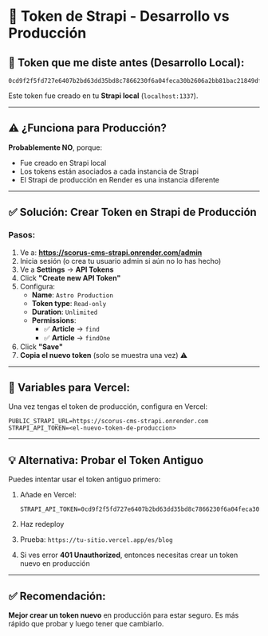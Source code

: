 # 🔑 Token de Strapi - Desarrollo vs Producción

## 📝 **Token que me diste antes (Desarrollo Local):**

```
0cd9f2f5fd727e6407b2bd63dd35bd8c7866230f6a04feca30b2606a2bb81bac21849df572169ef196787b71faf31ecca3f6aaefe5108bd5bda89734475c60d280bf32ea72809a84f7ee53fc3a2f22abb542c233ed815ed430e7f6e1d7a35894546bd965259763262f2635b00cceb17c11f81a84223844400baa295664332686
```

Este token fue creado en tu **Strapi local** (`localhost:1337`).

---

## ⚠️ **¿Funciona para Producción?**

**Probablemente NO**, porque:
- Fue creado en Strapi local
- Los tokens están asociados a cada instancia de Strapi
- El Strapi de producción en Render es una instancia diferente

---

## ✅ **Solución: Crear Token en Strapi de Producción**

### **Pasos:**

1. Ve a: **https://scorus-cms-strapi.onrender.com/admin**
2. Inicia sesión (o crea tu usuario admin si aún no lo has hecho)
3. Ve a **Settings** → **API Tokens**
4. Click **"Create new API Token"**
5. Configura:
   - **Name**: `Astro Production`
   - **Token type**: `Read-only`
   - **Duration**: `Unlimited`
   - **Permissions**: 
     - ✅ **Article** → `find`
     - ✅ **Article** → `findOne`
6. Click **"Save"**
7. **Copia el nuevo token** (solo se muestra una vez) ⚠️

---

## 🔧 **Variables para Vercel:**

Una vez tengas el token de producción, configura en Vercel:

```
PUBLIC_STRAPI_URL=https://scorus-cms-strapi.onrender.com
STRAPI_API_TOKEN=<el-nuevo-token-de-produccion>
```

---

## 💡 **Alternativa: Probar el Token Antiguo**

Puedes intentar usar el token antiguo primero:

1. Añade en Vercel:
   ```
   STRAPI_API_TOKEN=0cd9f2f5fd727e6407b2bd63dd35bd8c7866230f6a04feca30b2606a2bb81bac21849df572169ef196787b71faf31ecca3f6aaefe5108bd5bda89734475c60d280bf32ea72809a84f7ee53fc3a2f22abb542c233ed815ed430e7f6e1d7a35894546bd965259763262f2635b00cceb17c11f81a84223844400baa295664332686
   ```

2. Haz redeploy
3. Prueba: `https://tu-sitio.vercel.app/es/blog`
4. Si ves error **401 Unauthorized**, entonces necesitas crear un token nuevo en producción

---

## ✅ **Recomendación:**

**Mejor crear un token nuevo** en producción para estar seguro. Es más rápido que probar y luego tener que cambiarlo.

